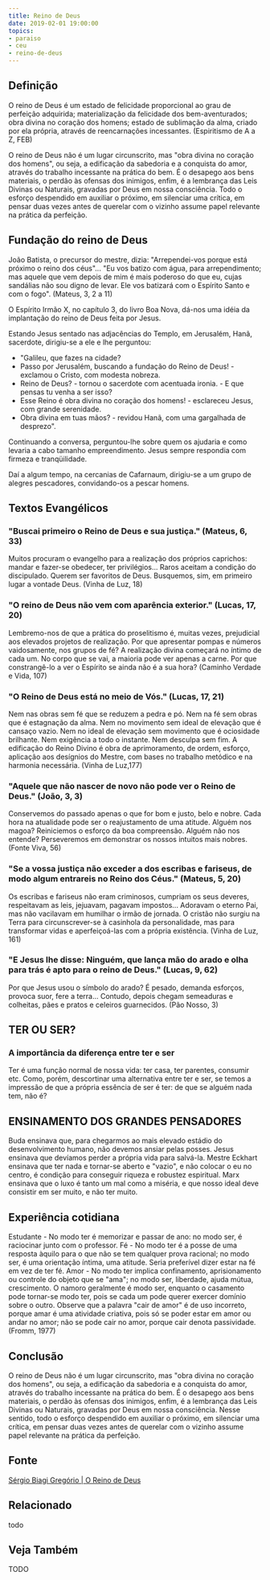 ```yaml
---
title: Reino de Deus
date: 2019-02-01 19:00:00
topics:
- paraiso
- ceu
- reino-de-deus
---
```


## Definição
O reino de Deus é um estado de felicidade proporcional ao grau de perfeição
adquirida; materialização da felicidade dos bem-aventurados; obra divina no
coração dos homens; estado de sublimação da alma, criado por ela própria,
através de reencarnações incessantes. (Espiritismo de A a Z, FEB) 

O reino de Deus não é um lugar circunscrito, mas "obra divina no coração dos
homens", ou seja, a edificação da sabedoria e a conquista do amor, através do
trabalho incessante na prática do bem. É o desapego aos bens materiais, o perdão
às ofensas dos inimigos, enfim, é a lembrança das Leis Divinas ou Naturais,
gravadas por Deus em nossa consciência. Todo o esforço despendido
em auxiliar o próximo, em silenciar uma crítica, em pensar duas vezes antes de
querelar com o vizinho assume papel relevante na prática da perfeição.

## Fundação do reino de Deus
João Batista, o precursor do mestre, dizia: "Arrependei-vos porque está próximo
o reino dos céus"... "Eu vos batizo com água, para arrependimento; mas aquele
que vem depois de mim é mais poderoso do que eu, cujas sandálias não sou digno
de levar. Ele vos batizará com o Espírito Santo e com o fogo". (Mateus, 3, 2 a
11)

O Espírito Irmão X, no capítulo 3, do livro Boa Nova, dá-nos uma idéia da
implantação do reino de Deus feita por Jesus.

Estando Jesus sentado nas adjacências do Templo, em Jerusalém, Hanã, sacerdote,
dirigiu-se a ele e lhe perguntou:
- "Galileu, que fazes na cidade?
- Passo por Jerusalém, buscando a fundação do Reino de Deus! - exclamou o
  Cristo, com modesta nobreza.
- Reino de Deus? - tornou o sacerdote com acentuada ironia. - E que pensas tu
  venha a ser isso?
- Esse Reino é obra divina no coração dos homens! - esclareceu Jesus, com grande
  serenidade.
- Obra divina em tuas mãos? - revidou Hanã, com uma gargalhada de desprezo".

Continuando a conversa, perguntou-lhe sobre quem os ajudaria e como levaria a
cabo tamanho empreendimento. Jesus sempre respondia com firmeza e tranqüilidade.

Daí a algum tempo, na cercanias de Cafarnaum, dirigiu-se a um grupo de alegres
pescadores, convidando-os a pescar homens.

## Textos Evangélicos

### "Buscai primeiro o Reino de Deus e sua justiça." (Mateus, 6, 33)
Muitos procuram o evangelho para a realização dos próprios caprichos: mandar e
fazer-se obedecer, ter privilégios... Raros aceitam a condição do discipulado.
Querem ser favoritos de Deus. Busquemos, sim, em primeiro lugar a vontade Deus.
(Vinha de Luz, 18)

### "O reino de Deus não vem com aparência exterior." (Lucas, 17, 20)
Lembremo-nos de que a prática do proselitismo é, muitas vezes, prejudicial aos
elevados projetos de realização. Por que apresentar pompas e números
vaidosamente, nos grupos de fé? A realização divina começará no íntimo de cada
um. No corpo que se vai, a maioria pode ver apenas a carne. Por que
constrangê-lo a ver o Espírito se ainda não é a sua hora? (Caminho Verdade e
Vida, 107)

### "O Reino de Deus está no meio de Vós." (Lucas, 17, 21)
Nem nas obras sem fé que se reduzem a pedra e pó. Nem na fé sem obras que é
estagnação da alma. Nem no movimento sem ideal de elevação que é cansaço vazio.
Nem no ideal de elevação sem movimento que é ociosidade brilhante. Nem exigência
a todo o instante. Nem desculpa sem fim. A edificação do Reino Divino é obra de
aprimoramento, de ordem, esforço, aplicação aos desígnios do Mestre, com bases
no trabalho metódico e na harmonia necessária. (Vinha de Luz,177)

### "Aquele que não nascer de novo não pode ver o Reino de Deus." (João, 3, 3)
Conservemos do passado apenas o que for bom e justo, belo e nobre. Cada hora na
atualidade pode ser o reajustamento de uma atitude. Alguém nos magoa?
Reiniciemos o esforço da boa compreensão. Alguém não nos entende? Perseveremos
em demonstrar os nossos intuitos mais nobres. (Fonte Viva, 56)

### "Se a vossa justiça não exceder a dos escribas e fariseus, de modo algum entrareis no Reino dos Céus." (Mateus, 5, 20)
Os escribas e fariseus não eram criminosos, cumpriam os seus deveres,
respeitavam as leis, jejuavam, pagavam impostos... Adoravam o eterno Pai, mas
não vacilavam em humilhar o irmão de jornada. O cristão não surgiu na Terra para
circunscrever-se à casinhola da personalidade, mas para transformar vidas e
aperfeiçoá-las com a própria existência. (Vinha de Luz, 161)

### "E Jesus lhe disse: Ninguém, que lança mão do arado e olha para trás é apto para o reino de Deus." (Lucas, 9, 62)
Por que Jesus usou o símbolo do arado? É pesado, demanda esforços, provoca suor,
fere a terra... Contudo, depois chegam semeaduras e colheitas, pães e pratos e
celeiros guarnecidos. (Pão Nosso, 3)

## TER OU SER?

### A importância da diferença entre ter e ser

Ter é uma função normal de nossa vida: ter casa, ter parentes, consumir etc.
Como, porém, descortinar uma alternativa entre ter e ser, se temos a impressão
de que a própria essência de ser é ter: de que se alguém nada tem, não é?

## ENSINAMENTO DOS GRANDES PENSADORES
Buda ensinava que, para chegarmos ao mais elevado estádio do desenvolvimento
humano, não devemos ansiar pelas posses.  Jesus ensinava que devíamos perder a
própria vida para salvá-la.  Mestre Eckhart ensinava que ter nada e tornar-se
aberto e "vazio", e não colocar o eu no centro, é condição para conseguir
riqueza e robustez espiritual.  Marx ensinava que o luxo é tanto um mal como a
miséria, e que nosso ideal deve consistir em ser muito, e não ter muito.

## Experiência cotidiana
Estudante - No modo ter é memorizar e passar de ano: no modo ser, é raciocinar
junto com o professor.  Fé - No modo ter é a posse de uma resposta àquilo para o
que não se tem qualquer prova racional; no modo ser, é uma orientação íntima,
uma atitude. Seria preferível dizer estar na fé em vez de ter fé.  Amor - No
modo ter implica confinamento, aprisionamento ou controle do objeto que se
"ama"; no modo ser, liberdade, ajuda mútua, crescimento. O namoro geralmente é
modo ser, enquanto o casamento pode tornar-se modo ter, pois se cada um pode
querer exercer domínio sobre o outro. Observe que a palavra "cair de amor" é de
uso incorreto, porque amar é uma atividade criativa, pois só se poder estar em
amor ou andar no amor; não se pode cair no amor, porque cair denota passividade.
(Fromm, 1977)

## Conclusão
O reino de Deus não é um lugar circunscrito, mas "obra divina no coração dos
homens", ou seja, a edificação da sabedoria e a conquista do amor, através do
trabalho incessante na prática do bem. É o desapego aos bens materiais, o perdão
às ofensas dos inimigos, enfim, é a lembrança das Leis Divinas ou Naturais,
gravadas por Deus em nossa consciência. Nesse sentido, todo o esforço despendido
em auxiliar o próximo, em silenciar uma crítica, em pensar duas vezes antes de
querelar com o vizinho assume papel relevante na prática da perfeição.

## Fonte
[Sérgio Biagi Gregório | O Reino de Deus](http://www.sergiobiagigregorio.com.br/palestra/reino-de-deus.htm)

## Relacionado
todo

## Veja Também
TODO
